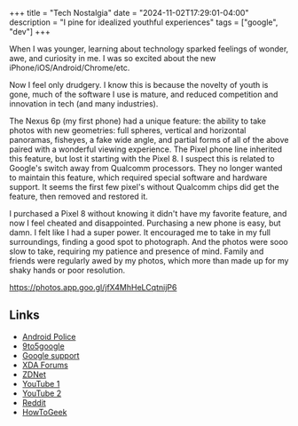 +++
title = "Tech Nostalgia"
date = "2024-11-02T17:29:01-04:00"
description = "I pine for idealized youthful experiences"
tags = ["google", "dev"]
+++

When I was younger, learning about technology sparked feelings of wonder, awe, and curiosity in me.
I was so excited about the new iPhone/iOS/Android/Chrome/etc.

Now I feel only drudgery.
I know this is because the novelty of youth is gone, much of the software I use is mature, and reduced competition and innovation in tech (and many industries).

The Nexus 6p (my first phone) had a unique feature: the ability to take photos with new geometries: full spheres, vertical and horizontal panoramas, fisheyes, a fake wide angle, and partial forms of all of the above paired with a wonderful viewing experience.
The Pixel phone line inherited this feature, but lost it starting with the Pixel 8.
I suspect this is related to Google's switch away from Qualcomm processors.
They no longer wanted to maintain this feature, which required special software and hardware support.
It seems the first few pixel's without Qualcomm chips did get the feature, then removed and restored it.

I purchased a Pixel 8 without knowing it didn't have my favorite feature, and now I feel cheated and disappointed.
Purchasing a new phone is easy, but damn.
I felt like I had a super power.
It encouraged me to take in my full surroundings, finding a good spot to photograph.
And the photos were sooo slow to take, requiring my patience and presence of mind.
Family and friends were regularly awed by my photos, which more than made up for my shaky hands or poor resolution.

https://photos.app.goo.gl/jfX4MhHeLCqtnijP6

## Links

- [Android Police](https://web.archive.org/web/20231022095402/https://www.androidpolice.com/the-pixel-8-killed-my-favorite-google-camera-feature/)
- [9to5google](https://web.archive.org/web/20231011201451/https://9to5google.com/2023/10/11/google-camera-photo-sphere-pixel-8/)
- [Google support](https://support.google.com/pixelphone/thread/238953780/did-google-really-remove-the-photosphere-feature?hl=en)
- [XDA Forums](https://xdaforums.com/t/photo-sphere-for-pixel-8.4635698/)
- [ZDNet](https://www.zdnet.com/article/google-brings-back-360-degree-photo-sphere-mode-but-only-on-some-pixel-phones/)
- [YouTube 1](https://youtu.be/YZ5J1_gkVhE?si=Qa0KBpYM-Y7IGtaA&t=369)
- [YouTube 2](https://www.youtube.com/watch?v=yOHd9fr95dE)
- [Reddit](https://www.reddit.com/r/GooglePixel/comments/1b1lj2a/photo_sphere_is_back_in_pixel_camera/)
- [HowToGeek](https://www.howtogeek.com/photo-sphere-is-the-best-pixel-camera-feature-google-removed/)
